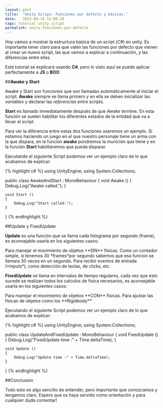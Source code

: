 ```yaml
---
layout: post
title:  "Unity Scrips: Funciones por defecto y básicas."
date:   2015-09-14 12:00:20
tags: tutorial unity script
permalink: unity-funciones-por-defecto
---
```


Hoy vamos a mostrar la estructura básica de un script (*C#*) en unity. Es importante tener claro para que valen las funciones por defecto que vienen al crear un nuevo script, las que vamos a explicar a continuación, y las diferencias entre ellas.

Este tutorial se explicará usando **C#**, pero lo visto aquí se puede aplicar perfectamente a **JS** o **BOO**.

##**Awake y Start**

Awake y Start son funciones que son llamadas automáticamente al iniciar el script. **Awake** siempre se llama primero y en ella se deben inicializar las *variables* y declarar las *referencias* entre scripts.

**Start** es llamado inmediatamente después de que *Awake* termine. En esta función se suelen habilitar los diferentes estados de la entidad que va a llevar el script.

Para ver la diferencia entre estas dos funciones usaremos un ejemplo. Si estamos haciendo un juego en el que nuestro personaje tiene un arma con la que dispara, en la función **awake** pondremos la munición que tiene y en la función **Start** habilitaremos que pueda disparar.

Ejecutando el siguiente Script podemos ver un ejemplo claro de lo que acabamos de explicar:

{% highlight c# %}
using UnityEngine;
using System.Collections;

public class AwakeAndStart : MonoBehaviour
{
    void Awake ()
    {
        Debug.Log("Awake called.");
    }


    void Start ()
    {
        Debug.Log("Start called.");
    }
}
{% endhighlight %}



##Update y FixedUpdate

**Update** es una función que se llama cada fotograma por segundo (frame), es aconsejable usarla en los siguientes casos:
<div class="ui ordered list">
  <span class="item">Para manejar el movimiento de objetos **SIN** físicas.</span>
  <span class="item">Como un contador simple, si tenemos 30 *frames*por segundo sabemos que esa funcion se llamara 30 veces en un segundo.</span>
  <span class="item">Para recibir eventos de entrada (*Inputs*), como detección de teclas, de clicks, etc.</span>
</div>

**FixedUpdate** se llama en intervalos de tiempo regulares, cada vez que esto sucede se realizan todos los calculos de fisica necesarios, es aconsejable usarla en los siguientes casos:
<div class="ui ordered list">
  <span class="item">Para manejar el movimiento de objetos **CON** físicas.</span>
  <span class="item">Para ajustar las físicas de objetos como los **Rigidbody**</span>
</div>

Ejecutando el siguiente Script podemos ver un ejemplo claro de lo que acabamos de explicar:

{% highlight c# %}
using UnityEngine;
using System.Collections;

public class UpdateAndFixedUpdate : MonoBehaviour
{
    void FixedUpdate ()
    {
        Debug.Log("FixedUpdate time :" + Time.deltaTime);
    }


    void Update ()
    {
        Debug.Log("Update time :" + Time.deltaTime);
    }
}
{% endhighlight %}


##Conclusión

Todo esto es algo sencillo de entender, pero importante que conozcamos y tengamos claro. Espero que os haya servido como orientación y para cualquier duda comentar!
